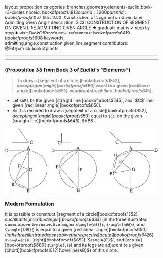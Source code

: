 layout: proposition
categories: branches,geometry,elements-euclid,book--3-circles
nodeid: bookofproofs$1913
orderid: 3200
parentid: bookofproofs$1057
title: 3.33: Construction of Segment on Given Line Admitting Given Angle
description: 3.33: CONSTRUCTION OF SEGMENT ON GIVEN LINE ADMITTING GIVEN ANGLE &#9733; graduate maths &#10004; step by step &#10010; visit BookOfProofs now!
references: bookofproofs$6419,bookofproofs$6908
keywords: admitting,angle,construction,given,line,segment
contributors: @Fitzpatrick,bookofproofs

---


---

### (Proposition 33 from Book 3 of Euclid's “Elements”)

> To draw a [segment of a circle][bookofproofs$1852], accepting an [angle][bookofproofs$650] equal to a given [rectilinear angle][bookofproofs$650], on a given [straight line][bookofproofs$645].

* Let `$AB$` be the given [straight line][bookofproofs$645], and `$C$` the given [rectilinear angle][bookofproofs$650].
* So it is required to draw a [segment of a circle][bookofproofs$1852], accepting an [angle][bookofproofs$650] equal to `$C$`, on the given [straight line][bookofproofs$645] `$AB$`.


![fig33e](https://github.com/bookofproofs/bookofproofs.github.io/blob/main/_sources/_assets/images/euclid/Book03/fig33e.png?raw=true)


### Modern Formulation

It is possible to construct [segment of a circle][bookofproofs$1852], such that its [inscribed angle][bookofproofs$6434] (in the three illustrated cases above the respective angles `$\angle{ABE}$`, `$\angle{AEB}$`, and `$\angle{AHB}$`) is equal to a given [rectilinear angle][bookofproofs$650] (in the three illustrated cases above the respective [acute][bookofproofs$6426] `$\angle{C}$` , [right][bookofproofs$653]  `$\angle{C}$`, and [obtuse][bookofproofs$689]  `$\angle{C}$`) and its legs are adjacent to a given [chord][bookofproofs$1012] ($\overline{AB}$) of this circle.
